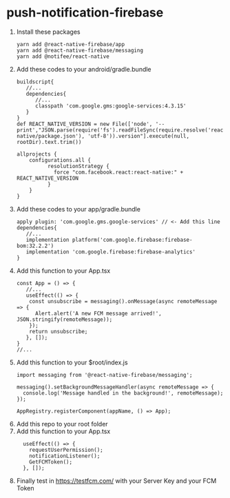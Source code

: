 # push-notification-firebase

1. Install these packages
   ```
   yarn add @react-native-firebase/app
   yarn add @react-native-firebase/messaging
   yarn add @notifee/react-native
   ```
2. Add these codes to your android/gradle.bundle
   ```
   buildscript{
      //...
      dependencies{
         //...
         classpath 'com.google.gms:google-services:4.3.15'
      }
   }
   def REACT_NATIVE_VERSION = new File(['node', '--print',"JSON.parse(require('fs').readFileSync(require.resolve('react-native/package.json'), 'utf-8')).version"].execute(null, rootDir).text.trim())
   
   allprojects {
       configurations.all {
             resolutionStrategy {
               force "com.facebook.react:react-native:" + REACT_NATIVE_VERSION
             }
       }
   }
   ```
3. Add these codes to your app/gradle.bundle
   ```
   apply plugin: 'com.google.gms.google-services' // <- Add this line
   dependencies{
      //...
      implementation platform('com.google.firebase:firebase-bom:32.2.2')
      implementation 'com.google.firebase:firebase-analytics'
   }
   ```
4. Add this function to your App.tsx
   ```
   const App = () => {
      //...
      useEffect(() => {
       const unsubscribe = messaging().onMessage(async remoteMessage => {
         Alert.alert('A new FCM message arrived!', JSON.stringify(remoteMessage));
       });
       return unsubscribe;
      }, []);
   }
   //...
   ```
5. Add this function to your $root/index.js
   ```
   import messaging from '@react-native-firebase/messaging';
   
   messaging().setBackgroundMessageHandler(async remoteMessage => {
     console.log('Message handled in the background!', remoteMessage);
   });
   
   AppRegistry.registerComponent(appName, () => App);
   ```
6. Add this repo to your root folder
7. Add this function to your App.tsx
   ```
     useEffect(() => {
       requestUserPermission();
       notificationListener();
       GetFCMToken();
     }, []);
   ```
8. Finally test in https://testfcm.com/ with your Server Key and your FCM Token

